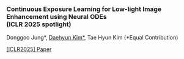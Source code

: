 ### Continuous Exposure Learning for Low-light Image Enhancement using Neural ODEs <br> (ICLR 2025 spotlight)
Donggoo Jung*, [Daehyun Kim*](https://github.com/kdhRick2222), Tae Hyun Kim (\*Equal Contribution)

[[ICLR2025] Paper](https://openreview.net/forum?id=Mn2qgIcIPS)
